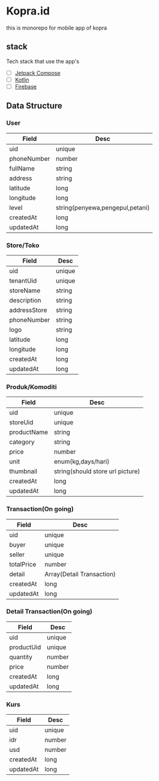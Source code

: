 # Kopra.id

this is monorepo for mobile app of kopra

## stack
Tech stack that use the app's

- [ ] [Jetpack Compose](https://developer.android.com/jetpack/compose)
- [ ] [Kotlin](https://kotlinlang.org/)
- [ ] [Firebase](https://square.github.io/retrofit/)

## Data Structure

### User

Field|Desc
----|----
uid | unique
phoneNumber | number
fullName | string
address | string
latitude|long
longitude|long
level | string(penyewa,pengepul,petani)
createdAt|long
updatedAt|long


### Store/Toko

Field| Desc
---- | ----
uid| unique
tenantUid| unique
storeName|string
description|string
addressStore|string
phoneNumber | string
logo|string
latitude|long
longitude|long
createdAt|long
updatedAt|long

### Produk/Komoditi

Field | Desc
----- | ----
uid| unique
storeUid | unique
productName | string
category|string
price| number
unit|enum(kg,days/hari)
thumbnail | string(should store url picture)
createdAt|long
updatedAt|long


### Transaction(On going)

Field | Desc
---- | ----
uid|unique
buyer|unique
seller|unique
totalPrice|number
detail|Array(Detail Transaction)
createdAt|long
updatedAt|long


### Detail Transaction(On going)
Field | Desc
---- | ----
uid|unique
productUid|unique
quantity|number
price|number
createdAt|long
updatedAt|long

### Kurs
Field|Desc
---- | ----
uid|unique
idr|number
usd|number
createdAt|long
updatedAt|long




